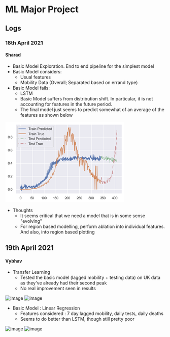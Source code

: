 # ML Major Project

## Logs

### 18th April 2021
#### Sharad
- Basic Model Exploration. End to end pipeline for the simplest model
- Basic Model considers:
  - Usual features
  - Mobility Data (Overall; Separated based on errand type)
- Basic Model fails:
  - LSTM
  - Basic Model suffers from distribution shift. In particular, it is not accounting for features in the future period. 
  - The final model just seems to predict somewhat of an average of the features as shown below

<img src="image.png"></img>


- Thoughts
  - It seems critical that we need a model that is in some sense "evolving"
  - For region based modelling, perform ablation into individual features. And also, into region based plotting 

## 19th April 2021
#### Vybhav
- Transfer Learning
  - Tested the basic model (lagged mobility + testing data) on UK data as they've already had their second peak
  - No real improvement seen in results

![image](https://user-images.githubusercontent.com/81354041/115293507-0a3dcd00-a175-11eb-81d7-0169363d28a3.png)
![image](https://user-images.githubusercontent.com/81354041/115293539-145fcb80-a175-11eb-8c33-a5726174732a.png)

- Basic Model : Linear Regression
  - Features considered : 7 day lagged mobility, daily tests, daily deaths
  - Seems to do better than LSTM, though still pretty poor

![image](https://user-images.githubusercontent.com/81354041/115298034-8b4b9300-a17a-11eb-9809-bfb8f779eae6.png)
![image](https://user-images.githubusercontent.com/81354041/115298153-b9c96e00-a17a-11eb-9fcc-0114bc2ca6c0.png)

